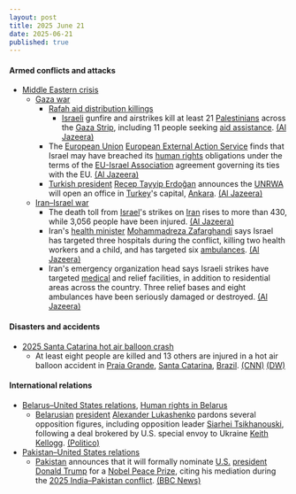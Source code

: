 ```yaml
---
layout: post
title: 2025 June 21
date: 2025-06-21
published: true
---
```



#### Armed conflicts and attacks

* [Middle Eastern crisis](https://en.wikipedia.org/wiki/Middle_Eastern_crisis_%282023%E2%80%93present%29 "Middle Eastern crisis (2023–present)")
  * [Gaza war](https://en.wikipedia.org/wiki/Gaza_war "Gaza war")
    * [Rafah aid distribution killings](https://en.wikipedia.org/wiki/Rafah_aid_distribution_killings "Rafah aid distribution killings")
      * [Israeli](https://en.wikipedia.org/wiki/Israel_Defense_Forces "Israel Defense Forces") gunfire and airstrikes kill at least 21 [Palestinians](https://en.wikipedia.org/wiki/Palestinians "Palestinians") across the [Gaza Strip](https://en.wikipedia.org/wiki/Gaza_Strip "Gaza Strip"), including 11 people seeking [aid assistance](https://en.wikipedia.org/wiki/Humanitarian_aid_during_the_Gaza_war "Humanitarian aid during the Gaza war"). [(Al Jazeera)](https://aje.io/7sgjqa?update=3789826)
    * The [European Union](https://en.wikipedia.org/wiki/European_Union "European Union") [European External Action Service](https://en.wikipedia.org/wiki/European_External_Action_Service "European External Action Service") finds that Israel may have breached its [human rights](https://en.wikipedia.org/wiki/Human_rights "Human rights") obligations under the terms of the [EU-Israel Association](https://en.wikipedia.org/wiki/Israel%E2%80%93European_Union_relations "Israel–European Union relations") agreement governing its ties with the EU. [(Al Jazeera)](https://www.aljazeera.com/news/2025/6/20/israels-gaza-actions-may-breach-eu-israel-human-rights-agreement-report)
    * [Turkish president](https://en.wikipedia.org/wiki/President_of_Turkey "President of Turkey") [Recep Tayyip Erdoğan](https://en.wikipedia.org/wiki/Recep_Tayyip_Erdo%C4%9Fan "Recep Tayyip Erdoğan") announces the [UNRWA](https://en.wikipedia.org/wiki/UNRWA "UNRWA") will open an office in [Turkey](https://en.wikipedia.org/wiki/Turkey "Turkey")'s capital, [Ankara](https://en.wikipedia.org/wiki/Ankara "Ankara"). [(Al Jazeera)](https://aje.io/7sgjqa?update=3790087)
  * [Iran–Israel war](https://en.wikipedia.org/wiki/Iran%E2%80%93Israel_war "Iran–Israel war")
    * The death toll from [Israel](https://en.wikipedia.org/wiki/Israel "Israel")'s strikes on [Iran](https://en.wikipedia.org/wiki/Iran "Iran") rises to more than 430, while 3,056 people have been injured. [(Al Jazeera)](https://www.aljazeera.com/news/liveblog/2025/6/21/live-iran-says-still-open-to-diplomacy-israel-vows-continued-attacks)
    * Iran's [health minister](https://en.wikipedia.org/wiki/Ministry_of_Health_and_Medical_Education "Ministry of Health and Medical Education") [Mohammadreza Zafarghandi](https://en.wikipedia.org/wiki/Mohammad-Reza_Zafarghandi "Mohammad-Reza Zafarghandi") says Israel has targeted three hospitals during the conflict, killing two health workers and a child, and has targeted six [ambulances](https://en.wikipedia.org/wiki/Ambulance "Ambulance"). [(Al Jazeera)](https://aje.io/7sgjqa?update=3789705)
    * Iran's emergency organization head says Israeli strikes have targeted [medical](https://en.wikipedia.org/wiki/Medical "Medical") and relief facilities, in addition to residential areas across the country. Three relief bases and eight ambulances have been seriously damaged or destroyed. [(Al Jazeera)](https://aje.io/7sgjqa?update=3789926)

#### Disasters and accidents

* [2025 Santa Catarina hot air balloon crash](https://en.wikipedia.org/wiki/2025_Santa_Catarina_hot_air_balloon_crash "2025 Santa Catarina hot air balloon crash")
  * At least eight people are killed and 13 others are injured in a hot air balloon accident in [Praia Grande](https://en.wikipedia.org/wiki/Praia_Grande%2C_Santa_Catarina "Praia Grande, Santa Catarina"), [Santa Catarina](https://en.wikipedia.org/wiki/Santa_Catarina_%28state%29 "Santa Catarina (state)"), [Brazil](https://en.wikipedia.org/wiki/Brazil "Brazil"). [(CNN)](https://amp.cnn.com/cnn/2025/06/21/americas/dead-hot-air-balloon-accident-brazil-intl) [(DW)](https://www.dw.com/en/brazil-eight-killed-13-injured-in-hot-air-balloon-crash/a-72995835)

#### International relations

* [Belarus–United States relations](https://en.wikipedia.org/wiki/Belarus%E2%80%93United_States_relations "Belarus–United States relations"), [Human rights in Belarus](https://en.wikipedia.org/wiki/Human_rights_in_Belarus "Human rights in Belarus")
  * [Belarusian](https://en.wikipedia.org/wiki/Belarus "Belarus") [president](https://en.wikipedia.org/wiki/President_of_Belarus "President of Belarus") [Alexander Lukashenko](https://en.wikipedia.org/wiki/Alexander_Lukashenko "Alexander Lukashenko") pardons several opposition figures, including opposition leader [Siarhei Tsikhanouski](https://en.wikipedia.org/wiki/Siarhei_Tsikhanouski "Siarhei Tsikhanouski"), following a deal brokered by U.S. special envoy to Ukraine [Keith Kellogg](https://en.wikipedia.org/wiki/Keith_Kellogg "Keith Kellogg"). [(Politico)](https://www.politico.eu/article/belarus-frees-opposition-leader-siarhei-tsikhanouski/)
* [Pakistan–United States relations](https://en.wikipedia.org/wiki/Pakistan%E2%80%93United_States_relations "Pakistan–United States relations")
  * [Pakistan](https://en.wikipedia.org/wiki/Pakistan "Pakistan") announces that it will formally nominate [U.S.](https://en.wikipedia.org/wiki/U.S. "U.S.") [president](https://en.wikipedia.org/wiki/President_of_the_United_States "President of the United States") [Donald Trump](https://en.wikipedia.org/wiki/Donald_Trump "Donald Trump") for a [Nobel Peace Prize](https://en.wikipedia.org/wiki/Nobel_Peace_Prize "Nobel Peace Prize"), citing his mediation during the [2025 India–Pakistan conflict](https://en.wikipedia.org/wiki/2025_India%E2%80%93Pakistan_conflict "2025 India–Pakistan conflict"). [(BBC News)](https://www.bbc.com/news/articles/cwyx5yw8y28o)
